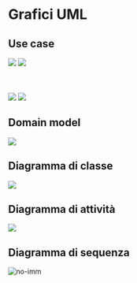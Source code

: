 # Grafici UML

## Use case
![](../images/useCase1.png)
![](../images/useCase1Desc.png)
<br></br>
<br></br>
![](../images/useCase2.png)
![](../images/useCase2Desc.png)

## Domain model
![](../images/domain.png)

## Diagramma di classe
![](../images/class.png)

## Diagramma di attività
![](../images/activity.png)

## Diagramma di sequenza
![no-imm](../images/sequence.png)
